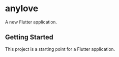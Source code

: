 # anylove

A new Flutter application.

## Getting Started

This project is a starting point for a Flutter application.

